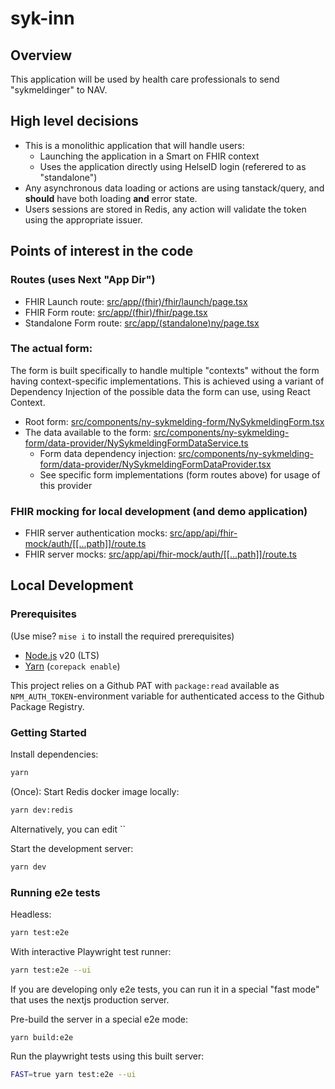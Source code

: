 # syk-inn

## Overview

This application will be used by health care professionals to send "sykmeldinger" to NAV.

## High level decisions

-   This is a monolithic application that will handle users:
    -   Launching the application in a Smart on FHIR context
    -   Uses the application directly using HelseID login (referered to as "standalone")
-   Any asynchronous data loading or actions are using tanstack/query, and **should** have both loading **and** error state.
-   Users sessions are stored in Redis, any action will validate the token using the appropriate issuer.

## Points of interest in the code

### Routes (uses Next "App Dir")

-   FHIR Launch route: [src/app/(fhir)/fhir/launch/page.tsx](<src/app/(fhir)/fhir/launch/page.tsx>)
-   FHIR Form route: [src/app/(fhir)/fhir/page.tsx](<src/app/(fhir)/fhir/page.tsx>)
-   Standalone Form route: [src/app/(standalone)ny/page.tsx](<src/app/(standalone)/ny/page.tsx>)

### The actual form:

The form is built specifically to handle multiple "contexts" without the form having context-specific implementations. This is achieved using a variant of Dependency Injection of the possible data the form can use, using React Context.

-   Root form: [src/components/ny-sykmelding-form/NySykmeldingForm.tsx](src/components/ny-sykmelding-form/NySykmeldingForm.tsx)
-   The data available to the form: [src/components/ny-sykmelding-form/data-provider/NySykmeldingFormDataService.ts](src/components/ny-sykmelding-form/data-provider/NySykmeldingFormDataService.ts)
    -   Form data dependency injection: [src/components/ny-sykmelding-form/data-provider/NySykmeldingFormDataProvider.tsx](src/components/ny-sykmelding-form/data-provider/NySykmeldingFormDataProvider.tsx)
    -   See specific form implementations (form routes above) for usage of this provider

### FHIR mocking for local development (and demo application)

-   FHIR server authentication mocks: [src/app/api/fhir-mock/auth/[[...path]]/route.ts](src/app/api/fhir-mock/auth/%5B%5B...path%5D%5D/route.ts)
-   FHIR server mocks: [src/app/api/fhir-mock/auth/[[...path]]/route.ts](src/app/api/fhir-mock/%5B%5B...path%5D%5D/route.ts)

## Local Development

### Prerequisites

(Use mise? `mise i` to install the required prerequisites)

-   [Node.js](https://nodejs.org/en/) v20 (LTS)
-   [Yarn](https://yarnpkg.com/) (`corepack enable`)

This project relies on a Github PAT with `package:read` available as `NPM_AUTH_TOKEN`-environment variable for
authenticated access to the Github Package Registry.

### Getting Started

Install dependencies:

```bash
yarn
```

(Once): Start Redis docker image locally:

```bash
yarn dev:redis
```

Alternatively, you can edit ``

Start the development server:

```bash
yarn dev
```

### Running e2e tests

Headless:

```bash
yarn test:e2e
```

With interactive Playwright test runner:

```bash
yarn test:e2e --ui
```

If you are developing only e2e tests, you can run it in a special "fast mode" that uses the nextjs production server.

Pre-build the server in a special e2e mode:

```
yarn build:e2e
```

Run the playwright tests using this built server:

```bash
FAST=true yarn test:e2e --ui
```
